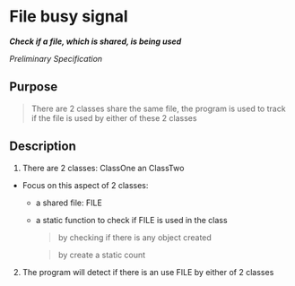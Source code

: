 
# File busy signal

***Check if a file, which is shared, is being used***

*Preliminary Specification*

## Purpose
> There are 2 classes share the same file, the program is used to track if the file is used by either of these 2 classes

## Description
1. There are 2 classes: ClassOne an ClassTwo
- Focus on this aspect of 2 classes:
	- a shared file: FILE
	- a static function to check if FILE is used in the class
		> by checking if there is any object created

		> by create a static count

2. The program will detect if there is an use FILE by either of 2 classes
	
